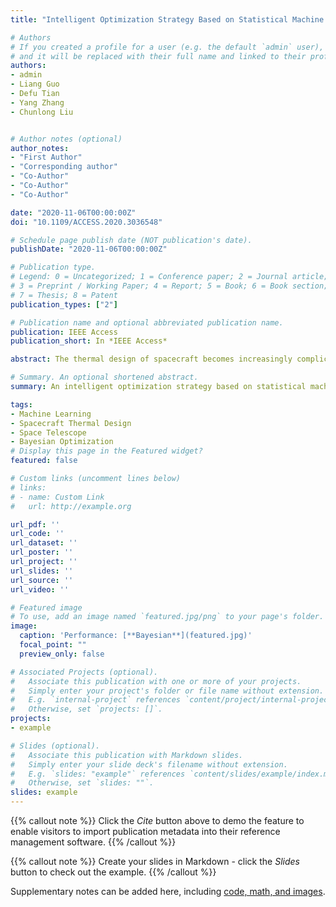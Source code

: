 ```yaml
---
title: "Intelligent Optimization Strategy Based on Statistical Machine Learning for Spacecraft Thermal Design"

# Authors
# If you created a profile for a user (e.g. the default `admin` user), write the username (folder name) here 
# and it will be replaced with their full name and linked to their profile.
authors:
- admin
- Liang Guo
- Defu Tian
- Yang Zhang
- Chunlong Liu


# Author notes (optional)
author_notes:
- "First Author"
- "Corresponding author"
- "Co-Author"
- "Co-Author"
- "Co-Author"

date: "2020-11-06T00:00:00Z"
doi: "10.1109/ACCESS.2020.3036548"

# Schedule page publish date (NOT publication's date).
publishDate: "2020-11-06T00:00:00Z"

# Publication type.
# Legend: 0 = Uncategorized; 1 = Conference paper; 2 = Journal article;
# 3 = Preprint / Working Paper; 4 = Report; 5 = Book; 6 = Book section;
# 7 = Thesis; 8 = Patent
publication_types: ["2"]

# Publication name and optional abbreviated publication name.
publication: IEEE Access
publication_short: In *IEEE Access*

abstract: The thermal design of spacecraft becomes increasingly complicated as various advanced technologies are continuously introduced to the spacecraft. Determining and optimizing the uncertainties of a spacecraft thermal control system through global sensitivity analysis has long been an essential task for thermal engineers. It is a difficult task that relies heavily on engineering experience and is a time-intensive, trial-and-error endeavor that may not even lead to global optimization. Hence, an intelligent optimization strategy based on statistical machine learning for spacecraft thermal design, called IOSML, is proposed. An intelligent batch processing system (IBPS) based on MATLAB, Python, and NX/TMG real-time data interaction is designed. The IBPS uses a surrogate model to reduce the computational cost of global sensitivity analysis while using a detailed thermal mathematical model to maintain accuracy. We combine a Bayesian inference framework with a neural network surrogate spacecraft-thermophysical model that is 100+ times faster than numerical solvers. This article first reports on a density-based global sensitivity analysis that evaluates the effect of design parameters on the temperature difference between the complementary metal–oxide–semiconductor and cold screen of the Lehman Alpha Solar Space Telescope detector. From 42 design parameters, the most sensitive four are selected for optimization, and the temperature difference and the boundary temperature are used as the objective function. Adopting IOSML, under no supervision, four design parameters are optimized through the IBPS, and the effectiveness of the algorithm is verified by comparison with traditional methods. Additionally, IOSML is versatile and can be used in various complex engineering applications to provide guidance for the better selection of appropriate parameters and optimization.

# Summary. An optional shortened abstract.
summary: An intelligent optimization strategy based on statistical machine learning for spacecraft thermal design, called IOSML, is proposed.

tags:
- Machine Learning
- Spacecraft Thermal Design
- Space Telescope
- Bayesian Optimization
# Display this page in the Featured widget?
featured: false

# Custom links (uncomment lines below)
# links:
# - name: Custom Link
#   url: http://example.org

url_pdf: ''
url_code: ''
url_dataset: ''
url_poster: ''
url_project: ''
url_slides: ''
url_source: ''
url_video: ''

# Featured image
# To use, add an image named `featured.jpg/png` to your page's folder. 
image:
  caption: 'Performance: [**Bayesian**](featured.jpg)'
  focal_point: ""
  preview_only: false

# Associated Projects (optional).
#   Associate this publication with one or more of your projects.
#   Simply enter your project's folder or file name without extension.
#   E.g. `internal-project` references `content/project/internal-project/index.md`.
#   Otherwise, set `projects: []`.
projects:
- example

# Slides (optional).
#   Associate this publication with Markdown slides.
#   Simply enter your slide deck's filename without extension.
#   E.g. `slides: "example"` references `content/slides/example/index.md`.
#   Otherwise, set `slides: ""`.
slides: example
---
```


{{% callout note %}}
Click the *Cite* button above to demo the feature to enable visitors to import publication metadata into their reference management software.
{{% /callout %}}

{{% callout note %}}
Create your slides in Markdown - click the *Slides* button to check out the example.
{{% /callout %}}

Supplementary notes can be added here, including [code, math, and images](https://wowchemy.com/docs/writing-markdown-latex/).
